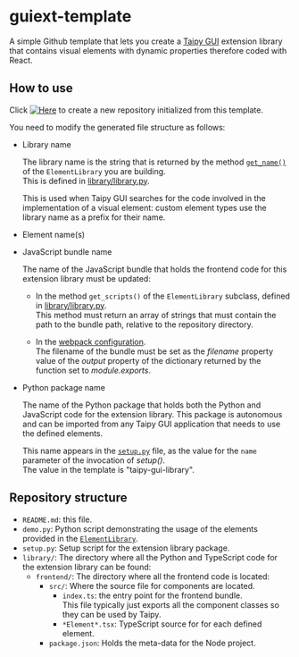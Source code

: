 # guiext-template

A simple Github template that lets you create a [Taipy GUI](https://github.com/Avaiga/taipy-gui)
extension library that contains visual elements with dynamic properties therefore coded
with React.

## How to use

Click [![Here](https://img.shields.io/badge/-here-orange)](https://github.com/Avaiga/guiext-template/generate)
to create a new repository initialized from this template.

You need to modify the generated file structure as follows:

- Library name

  The library name is the string that is returned by the method
  [`get_name()`](https://docs.taipy.io/en/latest/manuals/reference/taipy.gui.extension.ElementLibrary/#taipy.gui.extension.library.ElementLibrary.get_name)
  of the `ElementLibrary` you are building.<br/>
  This is defined in [library/library.py](library/library.py).

  This is used when Taipy GUI searches for the code involved in the implementation
  of a visual element: custom element types use the library name as a prefix
  for their name.

- Element name(s)

- JavaScript bundle name

  The name of the JavaScript bundle that holds the frontend code for
  this extension library must be updated:

  - In the method `get_scripts()` of the `ElementLibrary` subclass, defined in
    [library/library.py](library/library.py).<br/>
    This method must return an array of strings that must contain the path to the bundle
    path, relative to the repository directory.

  - In the [webpack configuration](library\frontend\webpack.config.js).<br/>
    The filename of the bundle must be set as the *filename* property value
    of the *output* property of the dictionary returned by the function
    set to *module.exports*.

- Python package name

  The name of the Python package that holds both the Python and JavaScript code
  for the extension library. This package is autonomous and can be imported from
  any Taipy GUI application that needs to use the defined elements.</br>

  This name appears in the [`setup.py`](setup.py) file, as the value for the `name`
  parameter of the invocation of *setup()*.<br/>
  The value in the template is "taipy-gui-library".

## Repository structure

- `README.md`: this file.
- `demo.py`: Python script demonstrating the usage of the elements provided in the
   [`ElementLibrary`](https://docs.taipy.io/en/latest/manuals/reference/taipy.gui.extension.ElementLibrary/).
- `setup.py`: Setup script for the extension library package.
- `library/`: The directory where all the Python and TypeScript code for the extension
   library can be found:
   - `frontend/`: The directory where all the frontend code is located:
      - `src/`: Where the source file for components are located.
         - `index.ts`: the entry point for the frontend bundle.<br/>
           This file typically just exports all the component classes so they
           can be used by Taipy.
         - `*Element*.tsx`: TypeScript source for for each defined element.
      - `package.json`: Holds the meta-data for the Node project.
